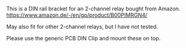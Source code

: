 This is a DIN rail bracket for an 2-channel relay bought from Amazon. https://www.amazon.de/-/en/gp/product/B00PIMRGN4/

May also fit for other 2-channel relays, but I have not tested.

Please use the generic PCB DIN Clip and mount these on top.
